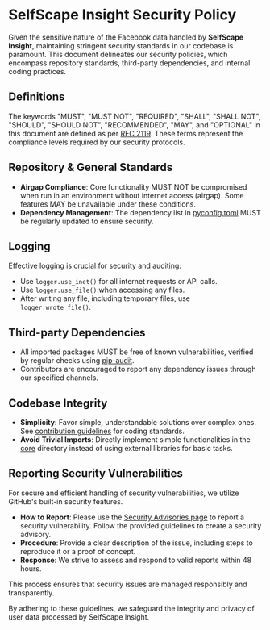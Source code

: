 # SelfScape Insight Security Policy

Given the sensitive nature of the Facebook data handled by **SelfScape Insight**, maintaining stringent security standards in our codebase is paramount. This document delineates our security policies, which encompass repository standards, third-party dependencies, and internal coding practices.

## Definitions
The keywords "MUST", "MUST NOT", "REQUIRED", "SHALL", "SHALL NOT", "SHOULD", "SHOULD NOT", "RECOMMENDED", "MAY", and "OPTIONAL" in this document are defined as per [RFC 2119](https://www.ietf.org/rfc/rfc2119.txt). These terms represent the compliance levels required by our security protocols.

## Repository & General Standards
- **Airgap Compliance**: Core functionality MUST NOT be compromised when run in an environment without internet access (airgap). Some features MAY be unavailable under these conditions.
- **Dependency Management**: The dependency list in [pyconfig.toml](../pyconfig.toml) MUST be regularly updated to ensure security.

## Logging
Effective logging is crucial for security and auditing:
- Use `logger.use_inet()` for all internet requests or API calls.
- Use `logger.use_file()` when accessing any files.
- After writing any file, including temporary files, use `logger.wrote_file()`.

## Third-party Dependencies
- All imported packages MUST be free of known vulnerabilities, verified by regular checks using [pip-audit](https://pypi.org/project/pip-audit/).
- Contributors are encouraged to report any dependency issues through our specified channels.

## Codebase Integrity
- **Simplicity**: Favor simple, understandable solutions over complex ones. See [contribution guidelines](CONTRIBUTING.md) for coding standards.
- **Avoid Trivial Imports**: Directly implement simple functionalities in the [core](../selfscape-insight/core) directory instead of using external libraries for basic tasks.

## Reporting Security Vulnerabilities

For secure and efficient handling of security vulnerabilities, we utilize GitHub's built-in security features.

- **How to Report**: Please use the [Security Advisories page](https://github.com/your-repository/selfscape-insight/security/advisories) to report a security vulnerability. Follow the provided guidelines to create a security advisory.
- **Procedure**: Provide a clear description of the issue, including steps to reproduce it or a proof of concept.
- **Response**: We strive to assess and respond to valid reports within 48 hours.

This process ensures that security issues are managed responsibly and transparently.

By adhering to these guidelines, we safeguard the integrity and privacy of user data processed by SelfScape Insight.
